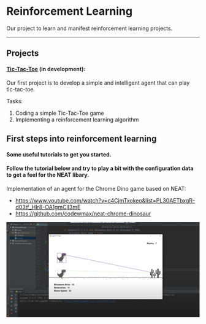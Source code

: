 # Reinforcement Learning

Our project to learn and manifest reinforcement learning projects.

------------


## Projects

#### [Tic-Tac-Toe](https://github.com/United-AI/smart_tictactoe) (in development):
Our first project is to develop a simple and intelligent agent that can play tic-tac-toe.

Tasks:
1. Coding a simple Tic-Tac-Toe game
2. Implementing a reinforcement learning algorithm

## First steps into reinforcement learning
#### Some useful tutorials to get you started. 

#### Follow the tutorial below and try to play a bit with the configuration data to get a feel for the NEAT libary.
Implementation of an agent for the Chrome Dino game based on NEAT:
- https://www.youtube.com/watch?v=c4CjmTxokeo&list=PL30AETbxgR-d03tf_HIr8-OA1gmClI3mE
- https://github.com/codewmax/neat-chrome-dinosaur

![Alt-Text](/sample_chromeDinoNeat.jpg)
